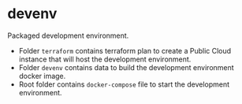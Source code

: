 # devenv

Packaged development environment.

- Folder `terraform` contains terraform plan to create a Public Cloud instance that will host the development environment.
- Folder `devenv` contains data to build the development environment docker image.
- Root folder contains `docker-compose` file to start the development environment.
